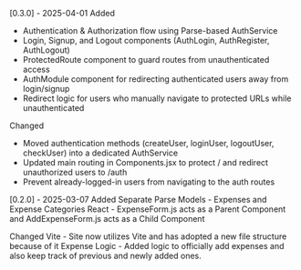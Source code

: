 [0.3.0] - 2025-04-01
Added
  - Authentication & Authorization flow using Parse-based AuthService
  - Login, Signup, and Logout components (AuthLogin, AuthRegister, AuthLogout)
  - ProtectedRoute component to guard routes from unauthenticated access
  - AuthModule component for redirecting authenticated users away from login/signup
  - Redirect logic for users who manually navigate to protected URLs while unauthenticated

Changed
  - Moved authentication methods (createUser, loginUser, logoutUser, checkUser) into a dedicated AuthService
  - Updated main routing in Components.jsx to protect / and redirect unauthorized users to /auth
  - Prevent already-logged-in users from navigating to the auth routes


[0.2.0] - 2025-03-07
Added 
  Separate Parse Models - Expenses and Expense Categories
  React - ExpenseForm.js acts as a Parent Component and AddExpenseForm.js acts as a Child Component
  
Changed
  Vite - Site now utilizes Vite and has adopted a new file structure because of it
  Expense Logic - Added logic to officially add expenses and also keep track of previous and newly added ones.
